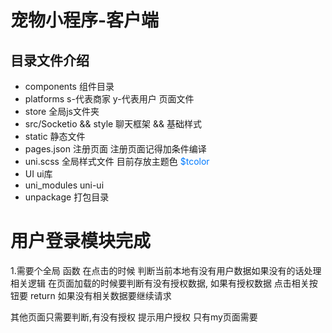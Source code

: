 # 宠物小程序-客户端

## 目录文件介绍

- components 组件目录
- platforms s-代表商家  y-代表用户 页面文件
- store 全局js文件夹 
- src/Socketio && style 聊天框架 && 基础样式
- static 静态文件 
- pages.json 注册页面 注册页面记得加条件编译
- uni.scss 全局样式文件 目前存放主题色 <font color=#007aff>$tcolor</font>
- UI ui库
- uni_modules uni-ui
- unpackage 打包目录


# 用户登录模块完成
1.需要个全局 函数 在点击的时候 判断当前本地有没有用户数据如果没有的话处理相关逻辑
在页面加载的时候要判断有没有授权数据,
如果有授权数据 点击相关按钮要 return 如果没有相关数据要继续请求

  其他页面只需要判断,有没有授权 提示用户授权 只有my页面需要
  

